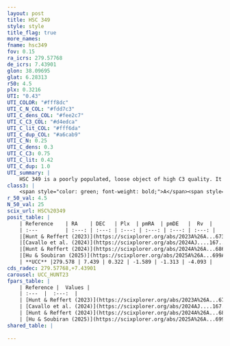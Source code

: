 ```yaml
---
layout: post
title: HSC 349
style: style
title_flag: true
more_names: 
fname: hsc349
fov: 0.15
ra_icrs: 279.57768
de_icrs: 7.43901
glon: 38.09695
glat: 6.28313
r50: 4.5
plx: 0.3216
UTI: "0.43"
UTI_COLOR: "#fff8dc"
UTI_C_N_COL: "#fdd7c3"
UTI_C_dens_COL: "#fee2c7"
UTI_C_C3_COL: "#d4edca"
UTI_C_lit_COL: "#fff6da"
UTI_C_dup_COL: "#a6cab9"
UTI_C_N: 0.25
UTI_C_dens: 0.3
UTI_C_C3: 0.75
UTI_C_lit: 0.42
UTI_C_dup: 1.0
UTI_summary: |
    HSC 349 is a poorly populated, loose object of high C3 quality. It was recently reported in the literature.
class3: |
    <span style="color: green; font-weight: bold;">A</span><span style="color: #FFC300; font-weight: bold;">B</span>
r_50_val: 4.5
N_50_val: 25
scix_url: HSC%20349
posit_table: |
    | Reference    | RA    | DEC   | Plx  | pmRA  | pmDE   |  Rv  |
    | :---         | :---: | :---: | :---: | :---: | :---: | :---: |
    |[Hunt & Reffert (2023)](https://scixplorer.org/abs/2023A%26A...673A.114H) | 279.596 | 7.441 | 0.331 | -1.606 | -1.33 | 0.11 |
    |[Cavallo et al. (2024)](https://scixplorer.org/abs/2024AJ....167...12C) | 279.607 | 7.426 | 0.33 | -- | -- | -- |
    |[Hunt & Reffert (2024)](https://scixplorer.org/abs/2024A%26A...686A..42H) | 279.596 | 7.441 | 0.331 | -1.606 | -1.33 | 0.11 |
    |[Hu & Soubiran (2025)](https://scixplorer.org/abs/2025A%26A...699A.246H) | 279.608 | 7.426 | -- | -- | -- | -- |
    | **UCC** |279.578 | 7.439 | 0.322 | -1.589 | -1.313 | -4.093 | 
cds_radec: 279.57768,+7.43901
carousel: UCC_HUNT23
fpars_table: |
    | Reference |  Values |
    | :---  |  :---:  |
    | [Hunt & Reffert (2023)](https://scixplorer.org/abs/2023A%26A...673A.114H) | `AV50=1.421, diffAV50=1.417, MOD50=12.277, logAge50=9.175` |
    | [Cavallo et al. (2024)](https://scixplorer.org/abs/2024AJ....167...12C) | `AV50=1.75, dMod50=11.9, logAge50=9.33, [Fe/H]50=-0.4` |
    | [Hunt & Reffert (2024)](https://scixplorer.org/abs/2024A%26A...686A..42H) | `MassJ=168.123` |
    | [Hu & Soubiran (2025)](https://scixplorer.org/abs/2025A%26A...699A.246H) | `MA22=-0.17, MA23f=-0.1, MA23g=-0.03, MZ23=-0.07, MK24=-0.03, MF24=-0.03` |
shared_table: |
    
---
```

